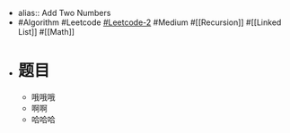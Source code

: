 - alias:: Add Two Numbers
- #Algorithm #Leetcode [#Leetcode-2](https://leetcode-cn.com/problems/add-two-numbers/) #Medium #[[Recursion]] #[[Linked List]] #[[Math]]
- # 题目
	- 哦哦哦
	- 啊啊
	- 哈哈哈